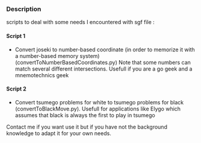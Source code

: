 ### Description
scripts to deal with some needs I encountered with sgf file :
#### Script 1
- Convert joseki to number-based coordinate (in order to memorize it with a number-based memory system) (convertToNumberBasedCoordinates.py)
Note that some numbers can match several different intersections.
Usefull if you are a go geek and a mnemotechnics geek

#### Script 2
- Convert tsumego problems for white to tsumego problems for black (convertToBlackMove.py).
Usefull for applications like Elygo which assumes that black is always the first to play in tsumego

Contact me if you want use it but if you have not the background knowledge to adapt it for your own needs.

